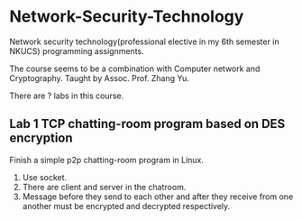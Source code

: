 # Network-Security-Technology

Network security technology(professional elective in my 6th semester in NKUCS) programming assignments.

The course seems to be a combination with Computer network and Cryptography. Taught by Assoc. Prof. Zhang Yu.

There are ? labs in this course.

## Lab 1 TCP chatting-room program based on DES encryption

Finish a simple p2p chatting-room program in Linux.

1. Use socket. 
2. There are client and server in the chatroom.
3. Message before they send to each other and after they receive from one another must be encrypted and decrypted respectively.

